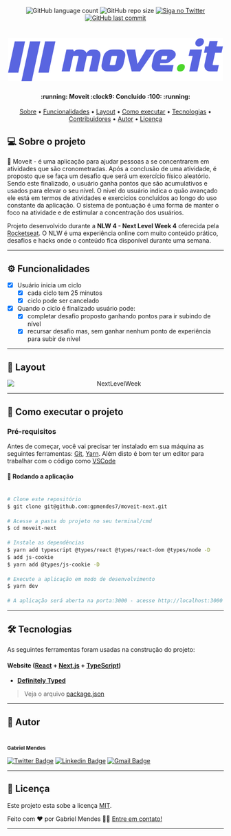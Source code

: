 
<p align="center">
  <img alt="GitHub language count" src="https://img.shields.io/github/languages/count/gpmendes7/moveit-next">

  <img alt="GitHub repo size" src="https://img.shields.io/github/repo-size/gpmendes7/moveit-next">

  <a href="https://twitter.com/gpmendes7">
    <img alt="Siga no Twitter" src="https://img.shields.io/twitter/url?style=social&url=https%3A%2F%2Ftwitter.com%2Fgpmendes7">
  </a>
  
  <a href="https://github.com/gpmendes7/moveit-next/commits/main">
   <img alt="GitHub last commit" src="https://img.shields.io/github/last-commit/gpmendes7/moveit-next">
  </a>
</p>

<h1 align="center">
    <img alt="NextLevelWeek" title="#NextLevelWeek" src="./public/logo-full.svg" />
</h1>

<h4 align="center"> 
	:running:  Moveit :clock9: Concluído :100: :running:
</h4>

<p align="center">
 <a href="#-sobre-o-projeto">Sobre</a> •
 <a href="#-funcionalidades">Funcionalidades</a> •
 <a href="#-layout">Layout</a> • 
 <a href="#-como-executar-o-projeto">Como executar</a> • 
 <a href="#-tecnologias">Tecnologias</a> • 
 <a href="#-contribuidores">Contribuidores</a> • 
 <a href="#-autor">Autor</a> • 
 <a href="#user-content--licença">Licença</a>
</p>


## 💻 Sobre o projeto

:running: Moveit - é uma aplicação para ajudar pessoas a se concentrarem em atividades que são cronometradas. 
Após a conclusão de uma atividade, é proposto que se faça um desafio que será um exercício físico aleatório.
Sendo este finalizado, o usuário ganha pontos que são acumulativos e usados para elevar o seu nível.
O nível do usuário indica o quão avançado ele está em termos de atividades e exercícios concluídos ao longo do
uso constante da aplicação.
O sistema de pontuação é uma forma de manter o foco na atividade e de estimular a concentração dos usuários. 

Projeto desenvolvido durante a **NLW 4 - Next Level Week 4** oferecida pela [Rocketseat](https://nextlevelweek.com/pre-nlw).
O NLW é uma experiência online com muito conteúdo prático, desafios e hacks onde o conteúdo fica disponível durante uma semana.

---

## ⚙️ Funcionalidades

- [x] Usuário inicia um ciclo
  - [x] cada ciclo tem 25 minutos
  - [x] ciclo pode ser cancelado 

- [x] Quando o ciclo é finalizado usuário pode:
  - [x] completar desafio proposto ganhando pontos para ir subindo de nível 
  - [x] recursar desafio mas, sem ganhar nenhum ponto de experiência para subir de nível

---

## 🎨 Layout

<p align="center" style="display: flex; align-items: flex-start; justify-content: center;">
  <img alt="NextLevelWeek" title="#NextLevelWeek" src="./assets/movevitscreens.png" width="600px">
</p>

---

## 🚀 Como executar o projeto

### Pré-requisitos

Antes de começar, você vai precisar ter instalado em sua máquina as seguintes ferramentas:
[Git](https://git-scm.com), [Yarn](https://yarnpkg.com/). 
Além disto é bom ter um editor para trabalhar com o código como [VSCode](https://code.visualstudio.com/)

#### 🧭 Rodando a aplicação

```bash

# Clone este repositório
$ git clone git@github.com:gpmendes7/moveit-next.git

# Acesse a pasta do projeto no seu terminal/cmd
$ cd moveit-next

# Instale as dependências
$ yarn add typescript @types/react @types/react-dom @types/node -D
$ add js-cookie
$ yarn add @types/js-cookie -D

# Execute a aplicação em modo de desenvolvimento
$ yarn dev

# A aplicação será aberta na porta:3000 - acesse http://localhost:3000

```

---

## 🛠 Tecnologias

As seguintes ferramentas foram usadas na construção do projeto:

#### **Website**  ([React](https://reactjs.org/) +  [Next.js](https://nextjs.org/) +  [TypeScript](https://www.typescriptlang.org/))

-   **[Definitely Typed](https://github.com/DefinitelyTyped/DefinitelyTyped)**

> Veja o arquivo  [package.json](https://github.com/gpmendes7/moveit-next/blob/main/package.json)

---

## 🦸 Autor

 <img style="border-radius: 50%;" src="https://avatars.githubusercontent.com/gpmendes7" width="100px;" alt=""/>
 <br />
 <sub><b>Gabriel Mendes</b></sub> 
 <br />

 

[![Twitter Badge](https://img.shields.io/badge/-@gpmendes7-1ca0f1?style=flat-square&logo=twitter&logoColor=white&link=https://twitter.com/gpmendes7)](https://twitter.com/gpmendes7https://twitter.com/gpmendes7) 
[![Linkedin Badge](https://img.shields.io/badge/-Gabriel-blue?style=flat-square&logo=Linkedin&logoColor=white&link=https://linkedin.com/in/gpmendes7/)](https://linkedin.com/in/gpmendes7/) 
[![Gmail Badge](https://img.shields.io/badge/-andrewsseven@gmail.com-red?style=flat-square&logo=Gmail&logoColor=white&link=mailto:andrewsseven@gmail.com)](mailto:andrewsseven@gmail.com)

---

## 📝 Licença

Este projeto esta sobe a licença [MIT](./LICENSE).

Feito com ❤️ por Gabriel Mendes 👋🏽 [Entre em contato!](https://linkedin.com/in/gpmendes7/)

---

